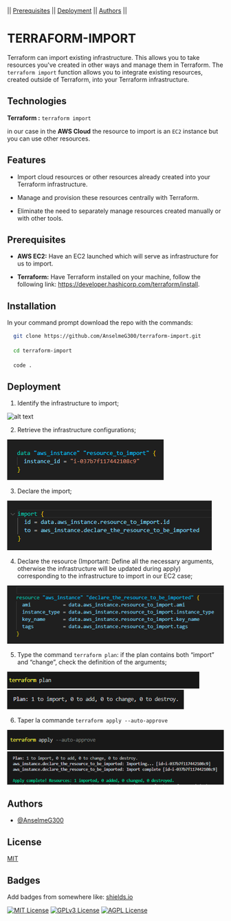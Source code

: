 

|| [Prerequisites](#prerequisites) ||
[Deployment](#deployment) ||
[Authors](#authors) ||

# TERRAFORM-IMPORT

Terraform can import existing infrastructure. This allows you to take resources you've created in other ways and manage them in Terraform.
The `terraform import` function allows you to integrate existing resources, created outside of Terraform, into your Terraform infrastructure.

## Technologies

**Terraform :** `terraform import`

in our case in the **AWS Cloud** the resource to import is an `EC2` instance but you can use other resources.

## Features

- Import cloud resources or other resources already created into your Terraform infrastructure.

- Manage and provision these resources centrally with Terraform.

- Eliminate the need to separately manage resources created manually or with other tools.


## Prerequisites


- **AWS EC2:** Have an EC2 launched which will serve as infrastructure for us to import.

- **Terraform:** Have Terraform installed on your machine, follow the following link: https://developer.hashicorp.com/terraform/install.

## Installation


In your command prompt download the repo with the commands:
```bash
  git clone https://github.com/AnselmeG300/terraform-import.git

  cd terraform-import
  
  code . 
```

    
## Deployment


1. Identify the infrastructure to import; 

![alt text](<image/1. identification de la ressource à importer dark.png>)

2. Retrieve the infrastructure configurations;

![alt text](<image/2. recuperation des parametres de l'infra dark.png>)

3. Declare the import;

![alt text](<image/3. declaration de l'importation dark.png>)

4. Declare the resource (Important: Define all the necessary arguments, otherwise the infrastructure will be updated during apply) corresponding to the infrastructure to import in our EC2 case;

![alt text](<image/4. declaration ressource dark.png>)

5. Type the command ```terraform plan```: if the plan contains both “import” and “change”, check the definition of the arguments;

![alt text](<image/5. terraform plan dark.png>)
![alt text](<image/5. info plan  dark.png>)

6. Taper la commande ```terraform apply --auto-approve``` 

![alt text](<image/6. terraform apply dark.png>) 
![alt text](<image/6. info apply dark.png>)


## Authors

- [@AnselmeG300](https://github.com/AnselmeG300/terraform-cloud.git)


## License

[MIT](https://choosealicense.com/licenses/mit/)


## Badges

Add badges from somewhere like: [shields.io](https://shields.io/)

[![MIT License](https://img.shields.io/badge/License-MIT-green.svg)](https://choosealicense.com/licenses/mit/)
[![GPLv3 License](https://img.shields.io/badge/License-GPL%20v3-yellow.svg)](https://opensource.org/licenses/)
[![AGPL License](https://img.shields.io/badge/license-AGPL-blue.svg)](http://www.gnu.org/licenses/agpl-3.0)

